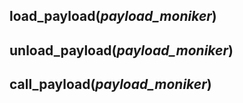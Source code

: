 ## load_payload(*payload_moniker*)
## unload_payload(*payload_moniker*)


## call_payload(*payload_moniker*)